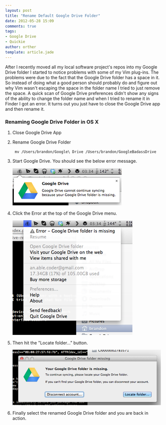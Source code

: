 ```yaml
---
layout: post
title: "Rename Default Google Drive Folder"
date: 2012-05-28 15:09
comments: true
tags:
- Google Drive
- Quickie
author: orther
template: article.jade
---
```


After I recently moved all my local software project's repos into my Google Drive folder I started
to notice problems with some of my Vim plug-ins. The problems were due to the fact that the Google
Drive folder has a space in it. So instead of doing what a good person should probably do and figure
out why Vim wasn't escaping the space in the folder name I tried to just remove the space. A quick
scan of Google Drive preferences didn't show any signs of the ability to change the folder name and
when I tried to rename it in Finder I got an error. It turns out you just have to close the Google
Drive app and then rename it.

<span class="more">

### Renaming Google Drive Folder in OS X

1. Close Google Drive App

2. Rename Google Drive Folder

        mv /Users/brandon/Google\ Drive /Users/brandon/GoogleBadassDrive

3. Start Google Drive. You should see the below error message.

    ![Google Drive start up error](google-drive-start-error.png)

4. Click the Error at the top of the Google Drive menu.

    ![Google Drive menu error](google-drive-menu-error.png)

5. Then hit the "Locate folder..." button.

    ![Google Drive locate folder](google-drive-locate-folder.png)

6. Finally select the renamed Google Drive folder and you are back in action.

